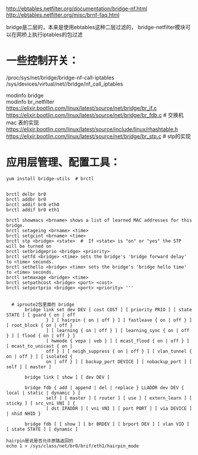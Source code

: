 http://ebtables.netfilter.org/documentation/bridge-nf.html   
http://ebtables.netfilter.org/misc/brnf-faq.html   

bridge是二层的，本来是使用ebtables这种二层过滤的， 
bridge-netfilter模块可以在网桥上执行iptables的包过滤

# 一些控制开关：
/proc/sys/net/bridge/bridge-nf-call-iptables   
/sys/devices/virtual/net/<bridge-name>/bridge/nf_call_iptables

modinfo bridge   
modinfo br_netfilter   
https://elixir.bootlin.com/linux/latest/source/net/bridge/br_if.c   
https://elixir.bootlin.com/linux/latest/source/net/bridge/br_fdb.c   # 交换机mac 表的实现   
https://elixir.bootlin.com/linux/latest/source/include/linux/rhashtable.h     
https://elixir.bootlin.com/linux/latest/source/net/bridge/br_stp.c   # stp的实现   
  
# 应用层管理、配置工具：
```text 
yum install bridge-utils  # brctl
  

brctl delbr br0
brctl addbr br0
brctl addif br0 eth0
brctl addif br0 eth1

brctl showmacs <brname> shows a list of learned MAC addresses for this bridge.
brctl setageing <brname> <time> 
brctl setgcint <brname> <time>  
brctl stp <bridge> <state>  #  If <state> is "on" or "yes" the STP will be turned on
brctl setbridgeprio <bridge> <priority> 
brctl setfd <bridge> <time> sets the bridge's 'bridge forward delay' to <time> seconds.
brctl sethello <bridge> <time> sets the bridge's 'bridge hello time' to <time> seconds.
brctl setmaxage <bridge> <time>
brctl setpathcost <bridge> <port> <cost>
brctl setportprio <bridge> <port> <priority> '''

  
  # iproute2包里面的 bridge
       bridge link set dev DEV [ cost COST ] [ priority PRIO ] [ state STATE ] [ guard { on | off
               } ] [ hairpin { on | off } ] [ fastleave { on | off } ] [ root_block { on | off }
               ] [ learning { on | off } ] [ learning_sync { on | off } ] [ flood { on | off } ]
               [ hwmode { vepa | veb } ] [ mcast_flood { on | off } ] [ mcast_to_unicast { on |
               off } ] [ neigh_suppress { on | off } ] [ vlan_tunnel { on | off } ] [ isolated {
               on | off } ] [ backup_port DEVICE ] [ nobackup_port ] [ self ] [ master ]

       bridge link [ show ] [ dev DEV ]

       bridge fdb { add | append | del | replace } LLADDR dev DEV { local | static | dynamic } [
               self ] [ master ] [ router ] [ use ] [ extern_learn ] [ sticky ] [ src_vni VNI ] {
               [ dst IPADDR ] [ vni VNI ] [ port PORT ] [ via DEVICE ] | nhid NHID }

       bridge fdb [ [ show ] [ br BRDEV ] [ brport DEV ] [ vlan VID ] [ state STATE ] [ dynamic ]

hairpin是说是否允许原路返回的
echo 1 > /sys/class/net/br0/brif/eth1/hairpin_mode

```
